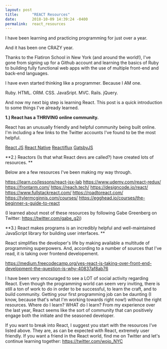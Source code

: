 ```yaml
---
layout: post
title:      "REACT Resources"
date:       2018-10-09 14:39:24 -0400
permalink:  react_resources
---
```



I have been learning and practicing programming for just over a year. 

And it has been one CRAZY year. 

Thanks to the Flatiron School in New York (and around the world!), I've gone from signing up for a Github account and learning the basics of Ruby to building fully functional web apps with the use of multiple front-end and back-end languages.

I have even started thinking like a programmer. Because I AM one. 

Ruby. HTML. ORM. CSS. JavaSript. MVC. Rails. jQuery.

And now my next big step is learning React. This post is a quick introduction to some things I've already learned. 

**1.) React has a THRIVING online community.**

React has an unusually friendly and helpful community being built online. I'm including a few links to the Twitter accounts I've found to be the most helpful. 

[React JS](https://twitter.com/reactjs)
[React Native](https://twitter.com/reactnative)
[Reactiflux](https://twitter.com/reactiflux)
[GatsbyJS](https://twitter.com/gatsbyjs)


**2.) Reactors (Is that what React devs are called?) have created lots of resources.
**

Below are a few resources I've been making my way through.

https://learn.co/lessons/react-jsx-lab
https://www.udemy.com/react-redux/
https://frontarm.com/
https://reach.tech/
https://designcode.io/react/
https://www.fullstackreact.com/
https://roadtoreact.com/
https://tylermcginnis.com/courses/
https://egghead.io/courses/the-beginner-s-guide-to-react

(I learned about most of these resources by following Gabe Greenberg on Twitter: https://twitter.com/gabe_g2i)


**3.) React makes programs is an incredibly helpful and well-maintained JavaScript library for building user interfaces.
**

React simplifies the developer's life by making available a multitude of programming superpowers. And, according to a number of sources that I've read, it is taking over frontend developement.

https://medium.freecodecamp.org/yes-react-is-taking-over-front-end-development-the-question-is-why-40837af8ab76


I have been very encouraged to see a LOT of social activity regarding React. Even though the programming world can seem very inviting, there is still a ton of work to do in order to be successful, to learn the craft, and to build community. Getting your first programming job can be daunting (I know, because that's what I'm working towards right now!) without the right resources. Where do I learn? WHAT do I learn? From my experience over the last year, React seems like the sort of community that can positively engage both the initiate and the seasoned developer. 

If you want to break into React, I suggest you start with the resources I've listed above. They are, as can be expected with React, extremely user friendly.  If you want a friend in the React world, find me on Twitter and let's continue learning together: https://twitter.com/wojo_NYC








